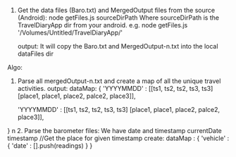 1. Get the data files (Baro.txt) and MergedOutput files from the source (Android):
    node getFiles.js sourceDirPath
    Where
    sourceDirPath is the TravelDiaryApp dir from your android.
    e.g.
    node getFiles.js '/Volumes/Untitled/TravelDiaryApp/'

    output:
    It will copy the Baro.txt and MergedOutput-n.txt into the local dataFiles dir

Algo:

1. Parse all mergedOutput-n.txt and create a map of all the unique travel activities.
output: dataMap: 
{
    'YYYYMMDD' : [[ts1,    ts2,    ts2,    ts3,    ts3]
                    [place1, place1, place2, palce2, place3]],

    'YYYYMMDD' : [[ts1,    ts2,    ts2,    ts3,    ts3]
                    [place1, place1, place2, palce2, place3]],

}
n
2. Parse the barometer files:
We have date and timestamp
currentDate
timestamp
//Get the place for given timestamp
create:
dataMap : {
    'vehicle' : {
        'date' : [].push(readings)
    }
}
